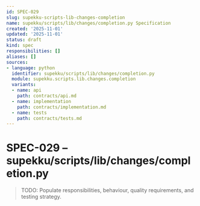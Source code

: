```yaml
---
id: SPEC-029
slug: supekku-scripts-lib-changes-completion
name: supekku/scripts/lib/changes/completion.py Specification
created: '2025-11-01'
updated: '2025-11-01'
status: draft
kind: spec
responsibilities: []
aliases: []
sources:
- language: python
  identifier: supekku/scripts/lib/changes/completion.py
  module: supekku.scripts.lib.changes.completion
  variants:
  - name: api
    path: contracts/api.md
  - name: implementation
    path: contracts/implementation.md
  - name: tests
    path: contracts/tests.md
---
```


# SPEC-029 – supekku/scripts/lib/changes/completion.py

> TODO: Populate responsibilities, behaviour, quality requirements, and testing strategy.
